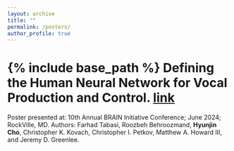 ```yaml
---
layout: archive
title: ""
permalink: /posters/
author_profile: true
---
```


{% include base_path %}
Defining the Human Neural Network for Vocal Production and Control. [link](https://brainconference2024.ipostersessions.com/?s=D3-0B-28-F9-14-0D-D2-2C-9E-86-9D-FA-A7-92-AB-FE)
======
Poster presented at: 10th Annual BRAIN Initiative Conference; June 2024; RockVille, MD. 
Authors: Farhad Tabasi, Roozbeh Behroozmand, <strong>Hyunjin Cho</strong>, Christopher K. Kovach, Christopher I. Petkov, Matthew A. Howard III, and Jeremy D. Greenlee.  
